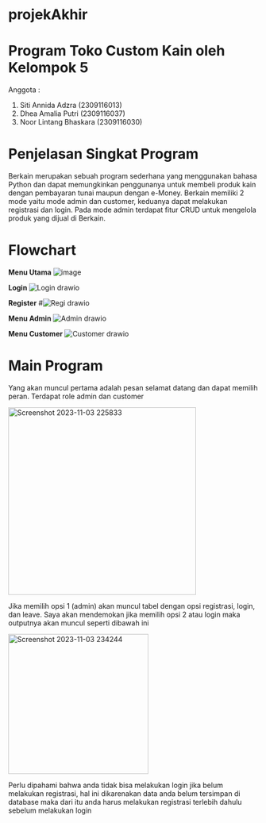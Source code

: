 # projekAkhir
# Program Toko Custom Kain oleh Kelompok 5
Anggota :
1. Siti Annida Adzra (2309116013)
2. Dhea Amalia Putri (2309116037)
3. Noor Lintang Bhaskara (2309116030)

# Penjelasan Singkat Program
Berkain merupakan sebuah program sederhana yang menggunakan bahasa Python dan dapat memungkinkan penggunanya untuk membeli produk kain dengan pembayaran tunai maupun dengan e-Money. Berkain memiliki 2 mode yaitu mode admin dan customer, keduanya dapat melakukan registrasi dan login. Pada mode admin terdapat fitur CRUD untuk mengelola produk yang dijual di Berkain.

# Flowchart

**Menu Utama**
![image](https://github.com/kelompok-5-PA/projekAkhir/assets/143193920/55760fda-7f22-4920-9aff-85b08c06a190)



**Login**
![Login drawio](https://github.com/kelompok-5-PA/projekAkhir/assets/143193920/167e4123-8289-47ed-afcf-aa27c45c2c65)



**Register**
#![Regi drawio](https://github.com/kelompok-5-PA/projekAkhir/assets/143193920/08c498d7-81ba-4f6b-b4e9-9b89eeec3e6c)



**Menu Admin**
![Admin drawio](https://github.com/kelompok-5-PA/projekAkhir/assets/143193920/1daa312b-eab7-4507-81c9-ab15841fb211)


**Menu Customer**
![Customer drawio](https://github.com/kelompok-5-PA/projekAkhir/assets/143193920/39a8d7fb-1007-4fd1-8ec4-b11740e0fb32)


# Main Program

Yang akan muncul pertama adalah pesan selamat datang dan dapat memilih peran. Terdapat role admin dan customer

<img width="378" alt="Screenshot 2023-11-03 225833" src="https://github.com/dheaamaliaptri/PA_1_Daspro/assets/144705099/541dfa2b-e749-4487-8227-79103f1c95b1">

Jika memilih opsi 1 (admin) akan muncul tabel dengan opsi registrasi, login, dan leave. Saya akan mendemokan jika memilih opsi 2 atau login maka outputnya akan muncul seperti dibawah ini

<img width="282" alt="Screenshot 2023-11-03 234244" src="https://github.com/dheaamaliaptri/PA_1_Daspro/assets/144705099/9f714a4e-41ec-4e4b-8ad6-edacc9274598">

Perlu dipahami bahwa anda tidak bisa melakukan login jika belum melakukan registrasi, hal ini dikarenakan data anda belum tersimpan di database maka dari itu anda harus melakukan registrasi terlebih dahulu sebelum melakukan login


